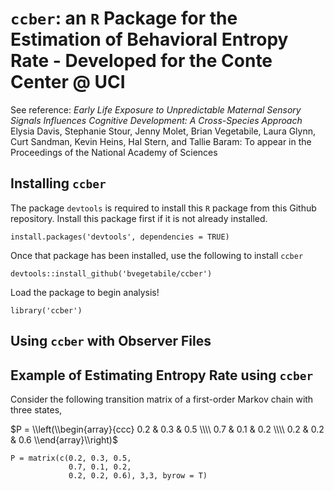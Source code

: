 `ccber`: an `R` Package for the Estimation of Behavioral Entropy Rate - Developed for the Conte Center @ UCI
============================================================================================================

See reference: *Early Life Exposure to Unpredictable Maternal Sensory
Signals Influences Cognitive Development: A Cross-Species Approach*
Elysia Davis, Stephanie Stour, Jenny Molet, Brian Vegetabile, Laura
Glynn, Curt Sandman, Kevin Heins, Hal Stern, and Tallie Baram: To appear
in the Proceedings of the National Academy of Sciences

Installing `ccber`
------------------

The package `devtools` is required to install this `R` package from this
Github repository. Install this package first if it is not already
installed.

    install.packages('devtools', dependencies = TRUE)

Once that package has been installed, use the following to install
`ccber`

    devtools::install_github('bvegetabile/ccber')

Load the package to begin analysis!

    library('ccber')

Using `ccber` with Observer Files
---------------------------------

Example of Estimating Entropy Rate using `ccber`
------------------------------------------------

Consider the following transition matrix of a first-order Markov chain
with three states,

$P = \\left(\\begin{array}{ccc} 0.2 & 0.3 & 0.5 \\\\ 0.7 & 0.1 & 0.2 \\\\ 0.2 & 0.2 & 0.6 \\end{array}\\right)$

    P = matrix(c(0.2, 0.3, 0.5, 
                 0.7, 0.1, 0.2,
                 0.2, 0.2, 0.6), 3,3, byrow = T)
